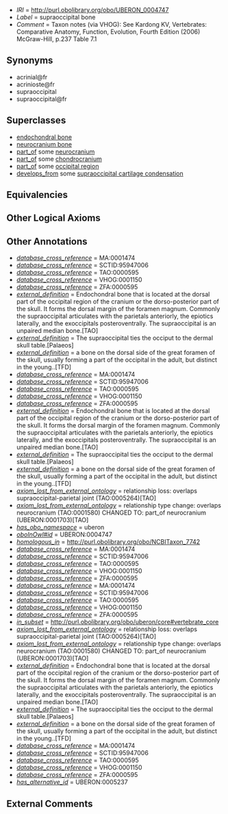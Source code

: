  * *IRI* = http://purl.obolibrary.org/obo/UBERON_0004747
 * *Label* = supraoccipital bone
 * *Comment* = Taxon notes (via VHOG): See Kardong KV, Vertebrates: Comparative Anatomy, Function, Evolution, Fourth Edition (2006) McGraw-Hill, p.237 Table 7.1

## Synonyms

 * acrinial@fr
 * acrinioste@fr
 * supraoccipital
 * supraoccipital@fr

## Superclasses

 * [endochondral bone](../../UBERON/13/UBERON_0002513.md)
 * [neurocranium bone](../../UBERON/64/UBERON_0011164.md)
 * [part_of](../../BFO/50/BFO_0000050.md) some [neurocranium](../../UBERON/03/UBERON_0001703.md)
 * [part_of](../../BFO/50/BFO_0000050.md) some [chondrocranium](../../UBERON/41/UBERON_0002241.md)
 * [part_of](../../BFO/50/BFO_0000050.md) some [occipital region](../../UBERON/02/UBERON_0005902.md)
 * [develops_from](../../RO/02/RO_0002202.md) some [supraoccipital cartilage condensation](../../UBERON/62/UBERON_0011162.md)

## Equivalencies


## Other Logical Axioms


## Other Annotations

 * *[database_cross_reference](../../ef/oboInOwl#hasDbXref.md)* = MA:0001474
 * *[database_cross_reference](../../ef/oboInOwl#hasDbXref.md)* = SCTID:95947006
 * *[database_cross_reference](../../ef/oboInOwl#hasDbXref.md)* = TAO:0000595
 * *[database_cross_reference](../../ef/oboInOwl#hasDbXref.md)* = VHOG:0001150
 * *[database_cross_reference](../../ef/oboInOwl#hasDbXref.md)* = ZFA:0000595
 * *[external_definition](../../UBPROP/01/UBPROP_0000001.md)* = Endochondral bone that is located at the dorsal part of the occipital region of the cranium or the dorso-posterior part of the skull. It forms the dorsal margin of the foramen magnum. Commonly the supraoccipital articulates with the parietals anteriorly, the epiotics laterally, and the exoccipitals posteroventrally. The supraoccipital is an unpaired median bone.[TAO]
 * *[external_definition](../../UBPROP/01/UBPROP_0000001.md)* = The supraoccipital ties the occiput to the dermal skull table.[Palaeos]
 * *[external_definition](../../UBPROP/01/UBPROP_0000001.md)* = a bone on the dorsal side of the great foramen of the skull, usually forming a part of the occipital in the adult, but distinct in the young..[TFD]
 * *[database_cross_reference](../../ef/oboInOwl#hasDbXref.md)* = MA:0001474
 * *[database_cross_reference](../../ef/oboInOwl#hasDbXref.md)* = SCTID:95947006
 * *[database_cross_reference](../../ef/oboInOwl#hasDbXref.md)* = TAO:0000595
 * *[database_cross_reference](../../ef/oboInOwl#hasDbXref.md)* = VHOG:0001150
 * *[database_cross_reference](../../ef/oboInOwl#hasDbXref.md)* = ZFA:0000595
 * *[external_definition](../../UBPROP/01/UBPROP_0000001.md)* = Endochondral bone that is located at the dorsal part of the occipital region of the cranium or the dorso-posterior part of the skull. It forms the dorsal margin of the foramen magnum. Commonly the supraoccipital articulates with the parietals anteriorly, the epiotics laterally, and the exoccipitals posteroventrally. The supraoccipital is an unpaired median bone.[TAO]
 * *[external_definition](../../UBPROP/01/UBPROP_0000001.md)* = The supraoccipital ties the occiput to the dermal skull table.[Palaeos]
 * *[external_definition](../../UBPROP/01/UBPROP_0000001.md)* = a bone on the dorsal side of the great foramen of the skull, usually forming a part of the occipital in the adult, but distinct in the young..[TFD]
 * *[axiom_lost_from_external_ontology](../../UBPROP/02/UBPROP_0000002.md)* = relationship loss: overlaps supraoccipital-parietal joint (TAO:0005264)[TAO]
 * *[axiom_lost_from_external_ontology](../../UBPROP/02/UBPROP_0000002.md)* = relationship type change: overlaps neurocranium (TAO:0001580) CHANGED TO: part_of neurocranium (UBERON:0001703)[TAO]
 * *[has_obo_namespace](../../ce/oboInOwl#hasOBONamespace.md)* = uberon
 * *[oboInOwl#id](../../id/oboInOwl#id.md)* = UBERON:0004747
 * *[homologous_in](../../core#homologous/in/core#homologous_in.md)* = http://purl.obolibrary.org/obo/NCBITaxon_7742
 * *[database_cross_reference](../../ef/oboInOwl#hasDbXref.md)* = MA:0001474
 * *[database_cross_reference](../../ef/oboInOwl#hasDbXref.md)* = SCTID:95947006
 * *[database_cross_reference](../../ef/oboInOwl#hasDbXref.md)* = TAO:0000595
 * *[database_cross_reference](../../ef/oboInOwl#hasDbXref.md)* = VHOG:0001150
 * *[database_cross_reference](../../ef/oboInOwl#hasDbXref.md)* = ZFA:0000595
 * *[database_cross_reference](../../ef/oboInOwl#hasDbXref.md)* = MA:0001474
 * *[database_cross_reference](../../ef/oboInOwl#hasDbXref.md)* = SCTID:95947006
 * *[database_cross_reference](../../ef/oboInOwl#hasDbXref.md)* = TAO:0000595
 * *[database_cross_reference](../../ef/oboInOwl#hasDbXref.md)* = VHOG:0001150
 * *[database_cross_reference](../../ef/oboInOwl#hasDbXref.md)* = ZFA:0000595
 * *[in_subset](../../et/oboInOwl#inSubset.md)* = http://purl.obolibrary.org/obo/uberon/core#vertebrate_core
 * *[axiom_lost_from_external_ontology](../../UBPROP/02/UBPROP_0000002.md)* = relationship loss: overlaps supraoccipital-parietal joint (TAO:0005264)[TAO]
 * *[axiom_lost_from_external_ontology](../../UBPROP/02/UBPROP_0000002.md)* = relationship type change: overlaps neurocranium (TAO:0001580) CHANGED TO: part_of neurocranium (UBERON:0001703)[TAO]
 * *[external_definition](../../UBPROP/01/UBPROP_0000001.md)* = Endochondral bone that is located at the dorsal part of the occipital region of the cranium or the dorso-posterior part of the skull. It forms the dorsal margin of the foramen magnum. Commonly the supraoccipital articulates with the parietals anteriorly, the epiotics laterally, and the exoccipitals posteroventrally. The supraoccipital is an unpaired median bone.[TAO]
 * *[external_definition](../../UBPROP/01/UBPROP_0000001.md)* = The supraoccipital ties the occiput to the dermal skull table.[Palaeos]
 * *[external_definition](../../UBPROP/01/UBPROP_0000001.md)* = a bone on the dorsal side of the great foramen of the skull, usually forming a part of the occipital in the adult, but distinct in the young..[TFD]
 * *[database_cross_reference](../../ef/oboInOwl#hasDbXref.md)* = MA:0001474
 * *[database_cross_reference](../../ef/oboInOwl#hasDbXref.md)* = SCTID:95947006
 * *[database_cross_reference](../../ef/oboInOwl#hasDbXref.md)* = TAO:0000595
 * *[database_cross_reference](../../ef/oboInOwl#hasDbXref.md)* = VHOG:0001150
 * *[database_cross_reference](../../ef/oboInOwl#hasDbXref.md)* = ZFA:0000595
 * *[has_alternative_id](../../Id/oboInOwl#hasAlternativeId.md)* = UBERON:0005237

## External Comments

